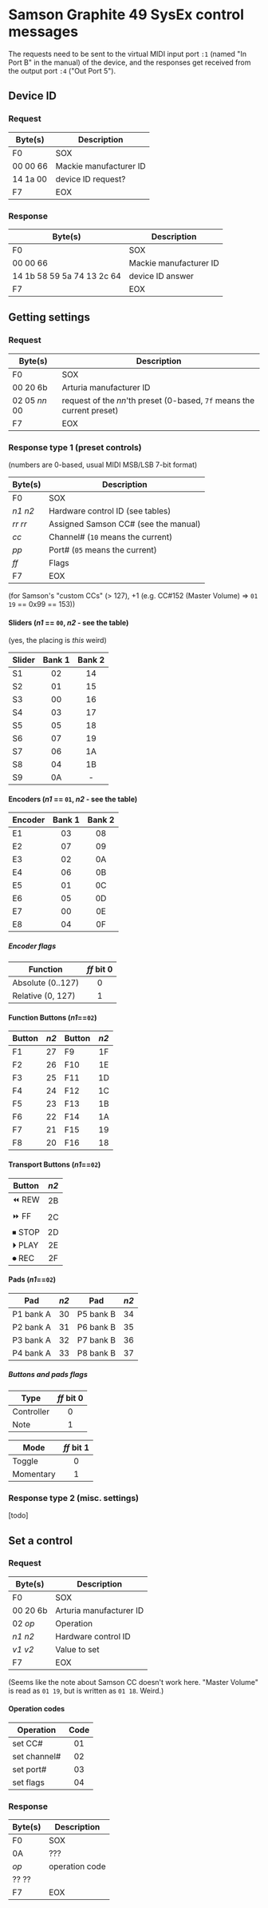 # Samson Graphite 49 SysEx control messages

The requests need to be sent to the virtual MIDI input port `:1` (named "In Port B" in the manual) of the device,
and the responses get received from the output port `:4` ("Out Port 5").

## Device ID

### Request

| Byte(s)  | Description            |
|----------|------------------------|
| F0       | SOX                    |
| 00 00 66 | Mackie manufacturer ID |
| 14 1a 00 | device ID request?     |
| F7       | EOX                    |

### Response

| Byte(s)                    | Description            |
|----------------------------|------------------------|
| F0                         | SOX                    |
| 00 00 66                   | Mackie manufacturer ID |
| 14 1b 58 59 5a 74 13 2c 64 | device ID answer       |
| F7                         | EOX                    |

## Getting settings

### Request

| Byte(s)       | Description                                                            |
|---------------|------------------------------------------------------------------------|
| F0            | SOX                                                                    |
| 00 20 6b      | Arturia manufacturer ID                                                |
| 02 05 *nn* 00 | request of the *nn*'th preset (0-based, `7f` means the current preset) |
| F7            | EOX                                                                    |

### Response type 1 (preset controls)

(numbers are 0-based, usual MIDI MSB/LSB 7-bit format)

| Byte(s)   | Description                          |
|-----------|--------------------------------------|
| F0        | SOX                                  |
| *n1* *n2* | Hardware control ID (see tables)     |
| *rr* *rr* | Assigned Samson CC# (see the manual) |
| *cc*      | Channel# (`10` means the current)    |
| *pp*      | Port# (`05` means the current)       |
| *ff*      | Flags                                |
| F7        | EOX                                  |

(for Samson's "custom CCs" (> 127), +1 (e.g. CC#152 (Master Volume) => `01 19` == 0x99 == 153))

#### Sliders (*n1* == `00`, *n2* - see the table)

(yes, the placing is *this* weird)

| Slider | Bank 1 | Bank 2 |
|--------|:------:|:------:|
| S1     |   02   |   14   |
| S2     |   01   |   15   |
| S3     |   00   |   16   |
| S4     |   03   |   17   |
| S5     |   05   |   18   |
| S6     |   07   |   19   |
| S7     |   06   |   1A   |
| S8     |   04   |   1B   |
| S9     |   0A   |    -   |

#### Encoders (*n1* == `01`, *n2* - see the table)

| Encoder | Bank 1 | Bank 2 |
|---------|:------:|:------:|
| E1      |   03   |   08   |
| E2      |   07   |   09   |
| E3      |   02   |   0A   |
| E4      |   06   |   0B   |
| E5      |   01   |   0C   |
| E6      |   05   |   0D   |
| E7      |   00   |   0E   |
| E8      |   04   |   0F   |

##### Encoder flags

| Function          | *ff* bit 0 |
|-------------------|:----------:|
| Absolute (0..127) |      0     |
| Relative (0, 127) |      1     |

#### Function Buttons (*n1*==`02`)

| Button | *n2* | Button | *n2* |
|--------|:----:|--------|:----:|
| F1     |  27  | F9     |  1F  |
| F2     |  26  | F10    |  1E  |
| F3     |  25  | F11    |  1D  |
| F4     |  24  | F12    |  1C  |
| F5     |  23  | F13    |  1B  |
| F6     |  22  | F14    |  1A  |
| F7     |  21  | F15    |  19  |
| F8     |  20  | F16    |  18  |

#### Transport Buttons (*n1*==`02`)

| Button | *n2* |
|--------|:----:|
| ⏪ REW |  2B  |
| ⏩ FF  |  2C  |
| ⏹ STOP |  2D  |
| ⏵ PLAY |  2E  |
| ⏺ REC  |  2F  |

#### Pads (*n1*==`02`)

| Pad       | *n2* | Pad       | *n2* |
|-----------|:----:|-----------|:----:|
| P1 bank A |  30  | P5 bank B |  34  |
| P2 bank A |  31  | P6 bank B |  35  |
| P3 bank A |  32  | P7 bank B |  36  |
| P4 bank A |  33  | P8 bank B |  37  |

##### Buttons and pads flags

| Type       | *ff* bit 0 |
|------------|:----------:|
| Controller |      0     |
| Note       |      1     |

| Mode       | *ff* bit 1 |
|------------|:----------:|
| Toggle     |      0     |
| Momentary  |      1     |

### Response type 2 (misc. settings)

[todo]

## Set a control

### Request

| Byte(s)       | Description             |
|---------------|-------------------------|
| F0            | SOX                     |
| 00 20 6b      | Arturia manufacturer ID |
| 02 *op*       | Operation               |
| *n1* *n2*     | Hardware control ID     |
| *v1* *v2*     | Value to set            |
| F7            | EOX                     |

(Seems like the note about Samson CC doesn't work here. "Master Volume" is read as `01 19`, but is written as `01 18`. Weird.)

#### Operation codes

| Operation    | Code |
|--------------|:----:|
| set CC#      |  01  |
| set channel# |  02  |
| set port#    |  03  |
| set flags    |  04  |

### Response

| Byte(s) | Description    |
|---------|----------------|
| F0      | SOX            |
| 0A      | ???            |
| *op*    | operation code |
| ?? ??   |                |
| F7      | EOX            |
